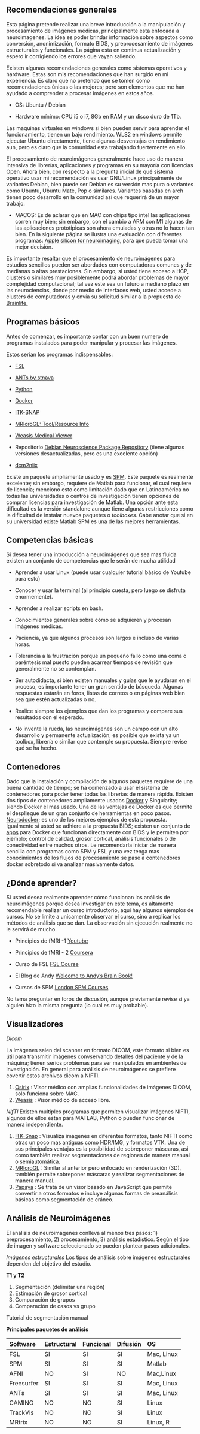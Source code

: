## Recomendaciones generales

Esta página pretende realizar una breve introducción a la manipulación y procesamiento de imágenes médicas, principalmente esta enfocada a neuroimagenes. La idea es poder brindar información sobre aspectos como conversión, anonimización, formato BIDS, y preprocesamiento de imágenes estructurales y funcionales. La página esta en continua actualización y espero ir corrigiendo los errores que vayan saliendo.

Existen algunas recomendaciones generales como sistemas operativos y hardware. Estas son mis recomendaciones que han surgido en mi experiencia. Es claro que no pretendo que se tomen como recomendaciones únicas o las mejores; pero son elementos que me han ayudado a comprender a procesar imágenes en estos años.  

- OS: Ubuntu / Debian

- Hardware mínimo: CPU i5 o i7, 8Gb en RAM y un disco duro de 1Tb.

Las maquinas virtuales en windows si bien pueden servir para aprender el funcionamiento, tienen un bajo rendimiento. WLS2 en windows permite ejecutar Ubuntu directamente, tiene algunas desventajas en rendimiento aun, pero es claro que la comunidad esta trabajando fuertemente en ello.

El procesamiento de neuroimágenes generalmente hace uso de manera intensiva de librerías, aplicaciones y programas en su mayoría con licencias Open. Ahora bien, con respecto a la pregunta inicial de qué sistema operativo usar mi recomendación es usar GNU/Linux principalmente de variantes Debian, bien puede ser Debian es su versión mas pura o variantes como Ubuntu, Ubuntu Mate, Pop o similares. Variantes basadas en arch tienen poco desarrollo en la comunidad así que requerirá de un mayor trabajo.

- MACOS: Es de aclarar que en MAC con chips tipo intel las aplicaciones corren muy bien; sin embargo, con el cambio a ARM con M1 algunas de las aplicaciones prototípicas son ahora emuladas y otras no lo hacen tan bien. En la siguiente página se ilustra una evaluación con diferentes programas: [Apple silicon for neuroimaging](https://github.com/neurolabusc/AppleSiliconForNeuroimaging), para que pueda tomar una mejor decisión.

Es importante resaltar que el procesamiento de neuroimágenes para estudios sencillos pueden ser abordados con computadoras comunes y de medianas o altas prestaciones. Sin embargo, si usted tiene acceso a HCP, clusters o similares muy posiblemente podrá abordar problemas de mayor complejidad computacional; tal vez este sea un futuro a mediano plazo en las neurociencias, donde por medio de interfaces web, usted accede a clusters de computadoras y envía su solicitud similar a la propuesta de [Brainlife.](https://brainlife.io)

## Programas básicos

Antes de comenzar, es importante contar con un buen numero de programas instalados para poder manipular y procesar las imágenes.

Estos serían los programas indispensables:

- [FSL](https://fsl.fmrib.ox.ac.uk/fsl/fslwiki)

- [ANTs by stnava](http://stnava.github.io/ANTs/)

- [Python](https://www.python.org/)

- [Docker](https://docs.docker.com/engine/install/)

- [ITK-SNAP ](http://www.itksnap.org/pmwiki/pmwiki.php)

- [MRIcroGL: Tool/Resource Info](https://www.nitrc.org/projects/mricrogl/)

- [Weasis Medical Viewer](https://nroduit.github.io/en/)

- Repositorio [Debian Neuroscience Package Repository](https://neuro.debian.net/) (tiene algunas versiones desactualizadas, pero es una excelente opción)

- [dcm2niix](https://github.com/rordenlab/dcm2niix)

Existe un paquete ampliamente usado y es [SPM](https://www.fil.ion.ucl.ac.uk/spm/). Este paquete es realmente excelente; sin embargo, requiere de Matlab para funcionar, el cual requiere de licencia; menciono esto como limitación dado que en Latinoamérica no todas las universidades o centros de investigación tienen opciones de comprar licencias para investigación de Matlab. Una opción ante esta dificultad es la versión standalone aunque tiene algunas restricciones como la dificultad de instalar nuevos paquetes o *toolboxes*. Cabe anotar que si en su universidad existe Matlab SPM es una de las mejores herramientas.

## Competencias básicas

Si desea tener una introducción a neuroimágenes que sea mas fluida existen un conjunto de competencias que le serán de mucha utilidad

- Aprender a usar Linux (puede usar cualquier tutorial básico de Youtube para esto)

- Conocer y usar la terminal (al principio cuesta, pero luego se disfruta enormemente).

- Aprender a realizar scripts en bash.

- Conocimientos generales sobre cómo se adquieren y procesan imágenes médicas.

- Paciencia, ya que algunos procesos son largos e incluso de varias horas.

- Tolerancia a la frustración porque un pequeño fallo como una coma o paréntesis mal puesto pueden acarrear tiempos de revisión que generalmente no se contemplan.

- Ser autodidacta, si bien existen manuales y guías que le ayudaran en el proceso, es importante tener un gran sentido de búsqueda. Algunas respuestas estarán en foros, listas de correos  o en páginas web bien sea que estén actualizadas o no.

- Realice siempre los ejemplos que dan los programas y compare sus resultados con el esperado.

- No invente la rueda, las neuroimágenes son un campo con un alto desarrollo y permanente actualización; es posible que exista ya un toolbox, librería o similar que contemple su propuesta. Siempre revise qué se ha hecho.

## Contenedores
Dado que la instalación y compilación de algunos paquetes requiere de una buena cantidad de tiempo; se ha comenzado a usar el sistema de contenedores para poder tener todas las librerías de manera rápida. Existen dos tipos de contenedores ampliamente usados [Docker](https://docs.docker.com/get-docker/) y Singularity; siendo Docker el mas usado. Una de las ventajas de Docker es que permite el despliegue de un gran conjunto de herramientas en poco pasos. [Neurodocker](https://www.repronim.org/neurodocker/); es uno de los mejores ejemplos de esta propuesta. Igualmente si usted se adhiere a la propuesta BIDS; existen un conjunto de [apps](https://bids-apps.neuroimaging.io/) para Docker que funcionan directamente con BIDS y le permiten por ejemplo; control de calidad, grosor cortical, análisis funcionales o de conectividad entre muchos otros. Le recomendaría iniciar de manera sencilla con programas como SPM y FSL y una vez tenga mas conocimientos de los flujos de procesamiento se pase a contenedores docker sobretodo si va analizar masivamente datos.

## ¿Dónde aprender?

Si usted desea realmente aprender cómo funcionan los análisis de neuroimágenes porque desea investigar en este tema, es altamente recomendable realizar un curso introductorio, aquí hay algunos ejemplos de cursos. No se limite a unicamente observar el curso, sino a replicar los métodos de análisis que se dan. La observación sin ejecución realmente no le servirá de mucho.

- Principios de fMRI -1  [Youtube](https://www.youtube.com/channel/UC_BIby85hZmcItMrkAlc8eA)

- Principios de fMRI - 2 [Coursera](https://www.coursera.org/learn/functional-mri-2)

- Curso de FSL [FSL Course](https://open.win.ox.ac.uk/pages/fslcourse/website/)

- El Blog de Andy [Welcome to Andy’s Brain Book! ](https://andysbrainbook.readthedocs.io/en/latest/index.html)

- Cursos de SPM [London SPM Courses](https://www.fil.ion.ucl.ac.uk/spm/course/london/)

No tema preguntar en foros de discusión, aunque previamente revise si ya alguien hizo la misma pregunta (lo cual es muy probable).

## Visualizadores
_Dicom_

La imágenes salen del scanner en formato DICOM, este formato si bien es útil para transmitir imágenes convservando detalles del paciente y de la máquina; tienen serios problemas para ser manipulados en ambientes de investigación. En general para análisis de neuroimágenes se prefiere covertir estos archivos dicom a NIFTI.

1. <a href="https://www.osirix-viewer.com">Osirix</a> : Visor médico con amplias funcionalidades de imágenes DICOM, solo funciona sobre MAC.
2. <a href="https://nroduit.github.io/en/">Weasis</a> : Visor médico de acceso libre.

_NifTI_
Existen multiples programas que permiten visualizar imágenes NIFTI, algunos de ellos estan para MATLAB, Python o pueden funcionar de manera independiente.

1. <a href="http://www.itksnap.org/pmwiki/pmwiki.php">ITK-Snap</a> : Visualiza imágenes en diferentes formatos, tanto NIFTI como otras un poco mas antiguas como HDR/IMG, y formatos VTK. Una de sus principales ventajas es la posibilidad de sobreponer máscaras, asi como también realizar segmentaciones de regiones de manera manual o semiautomática.
2. <a href="https://www.mccauslandcenter.sc.edu/mricrogl/">MRIcroGL</a> : Similar al anterior pero enfocado en renderización (3D), también permite sobreponer máscaras y realizar segmentaciones de manera manual.
3. <a href="http://ric.uthscsa.edu/mango/papaya.html">Papaya</a> : Se trata de un visor basado en JavaScript que permite convertir a otros formatos e incluye algunas formas de preanálisis básicas como segmentación de cráneo.

## Análisis de Neuroimágenes
El análisis de neuroimágenes conlleva al menos tres pasos: 1) preprocesamiento, 2) procesamiento, 3) análisis estadístico. Según el tipo de imagen y software seleccionado se pueden plantear pasos adicionales.

_Imágenes estructurales_
Los tipos de análisis sobre imágenes estructurales dependen del objetivo del estudio.

**T1 y T2**
1. Segmentación (delimitar una región)
2. Estimación de grosor cortical
3. Comparación de grupos
4. Comparación de casos vs grupo

Tutorial de segmentación manual




**Principales paquetes de análisis**

| Software        | Estructural          | Funcional |  Difusión |  OS|
|:-------------|:------------------|:------|:--------- |:---|
| FSL           | SI | SI  | SI | Mac, Linux|
| SPM | SI   | SI  | SI | Matlab |
| AFNI           | NO      | SI  |NO | Mac,Linux|
| Freesurfer   | SI | SI  | SI | Mac, Linux |
| ANTs | SI | SI | SI | Mac, Linux |
| CAMINO | NO | NO | SI | Linux |
| TrackVis |  NO | NO | SI | Linux |
| MRtrix |  NO | NO | SI | Linux, R |
